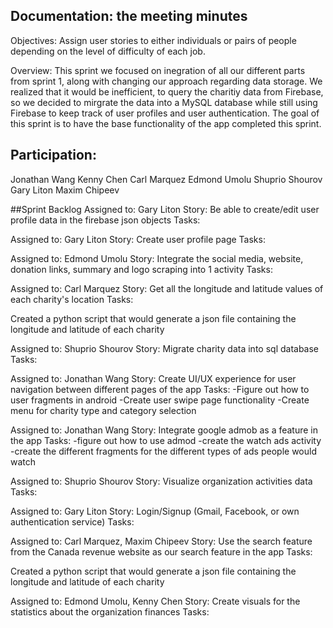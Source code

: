 ## Documentation: the meeting minutes

Objectives: Assign user stories to either individuals or pairs of people depending on the level of difficulty of each job. 

Overview: This sprint we focused on inegration of all our different parts from sprint 1, along with changing our approach regarding data storage. We realized that it would be inefficient, to query the charitiy data from Firebase, so we decided to mirgrate the data into a MySQL database while still using Firebase to keep track of user profiles and user authentication. The goal of this sprint is to have the base functionality of the app completed this sprint.


## Participation:
Jonathan Wang
Kenny Chen
Carl Marquez
Edmond Umolu 
Shuprio Shourov
Gary Liton
Maxim Chipeev

##Sprint Backlog
Assigned to:
Gary Liton
Story:
Be able to create/edit user profile data in the firebase json objects
Tasks:

Assigned to:
Gary Liton
Story:
Create user profile page
Tasks:

Assigned to:
Edmond Umolu 
Story:
Integrate the social media, website, donation links, summary and logo scraping into 1 activity
Tasks:

Assigned to:
Carl Marquez
Story:
Get all the longitude and latitude values of each charity's location
Tasks:

Created a python script that would generate a json file containing the longitude and latitude of each charity

Assigned to:
Shuprio Shourov
Story:
Migrate charity data into sql database
Tasks:

Assigned to:
Jonathan Wang
Story:
Create UI/UX experience for user navigation between different pages of the app
Tasks: 
-Figure out how to user fragments in android 
-Create user swipe page functionality
-Create menu for charity type and category selection

Assigned to:
Jonathan Wang
Story:
Integrate google admob as a feature in the app
Tasks:
-figure out how to use admod
-create the watch ads activity
-create the different fragments for the different types of ads people would watch

Assigned to:
Shuprio Shourov
Story:
Visualize organization activities data 
Tasks:

Assigned to:
Gary Liton
Story:
Login/Signup (Gmail, Facebook, or own authentication service) 
Tasks:

Assigned to:
Carl Marquez, Maxim Chipeev
Story:
Use the search feature from the Canada revenue website as our search feature in the app
Tasks:

Created a python script that would generate a json file containing the longitude and latitude of each charity

Assigned to:
Edmond Umolu, Kenny Chen
Story:
Create visuals for the statistics about the organization finances
Tasks:
